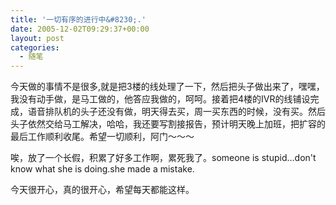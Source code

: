 ```yaml
---
title: '一切有序的进行中&#8230;.'
date: 2005-12-02T09:29:37+00:00
layout: post
categories:
  - 随笔
---
```


今天做的事情不是很多,就是把3楼的线处理了一下，然后把头子做出来了，嘿嘿，我没有动手做，是马工做的，他答应我做的，呵呵。接着把4楼的IVR的线铺设完成，语音排队机的头子还没有做，明天得去买，周一买东西的时候，没有买。然后头子依然交给马工解决，哈哈，我还要写割接报告，预计明天晚上加班，把扩容的最后工作顺利收尾。希望一切顺利，阿门～～～

唉，放了一个长假，积累了好多工作啊，累死我了。someone is stupid…don't know what she is doing.she made a mistake.

今天很开心，真的很开心，希望每天都能这样。
